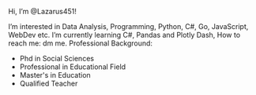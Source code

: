 Hi, I’m @Lazarus451!

I’m interested in Data Analysis, Programming, Python, C#, Go, JavaScript, WebDev etc.
I’m currently learning C#, Pandas and Plotly Dash,
How to reach me: dm me.
Professional Background:
  - Phd in Social Sciences
  - Professional in Educational Field
  - Master's in Education
  - Qualified Teacher
